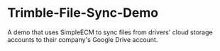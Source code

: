 Trimble-File-Sync-Demo
======================

A demo that uses SimpleECM to sync files from drivers' cloud storage accounts to their company's Google Drive account.
